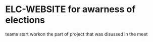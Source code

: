 # ELC-WEBSITE for awarness of   elections




teams start workon the part of project that was disussed in the meet
